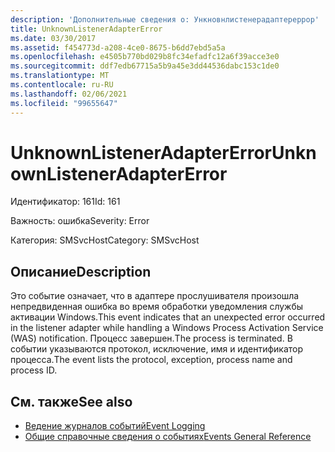 ```yaml
---
description: 'Дополнительные сведения о: Ункновнлистенерадаптереррор'
title: UnknownListenerAdapterError
ms.date: 03/30/2017
ms.assetid: f454773d-a208-4ce0-8675-b6dd7ebd5a5a
ms.openlocfilehash: e4505b770bd029b8fc34efadfc12a6f39acce3e0
ms.sourcegitcommit: ddf7edb67715a5b9a45e3dd44536dabc153c1de0
ms.translationtype: MT
ms.contentlocale: ru-RU
ms.lasthandoff: 02/06/2021
ms.locfileid: "99655647"
---
```

# <a name="unknownlisteneradaptererror"></a><span data-ttu-id="4c756-103">UnknownListenerAdapterError</span><span class="sxs-lookup"><span data-stu-id="4c756-103">UnknownListenerAdapterError</span></span>

<span data-ttu-id="4c756-104">Идентификатор: 161</span><span class="sxs-lookup"><span data-stu-id="4c756-104">Id: 161</span></span>  
  
 <span data-ttu-id="4c756-105">Важность: ошибка</span><span class="sxs-lookup"><span data-stu-id="4c756-105">Severity: Error</span></span>  
  
 <span data-ttu-id="4c756-106">Категория: SMSvcHost</span><span class="sxs-lookup"><span data-stu-id="4c756-106">Category: SMSvcHost</span></span>  
  
## <a name="description"></a><span data-ttu-id="4c756-107">Описание</span><span class="sxs-lookup"><span data-stu-id="4c756-107">Description</span></span>  

 <span data-ttu-id="4c756-108">Это событие означает, что в адаптере прослушивателя произошла непредвиденная ошибка во время обработки уведомления службы активации Windows.</span><span class="sxs-lookup"><span data-stu-id="4c756-108">This event indicates that an unexpected error occurred in the listener adapter while handling a Windows Process Activation Service (WAS) notification.</span></span> <span data-ttu-id="4c756-109">Процесс завершен.</span><span class="sxs-lookup"><span data-stu-id="4c756-109">The process is terminated.</span></span> <span data-ttu-id="4c756-110">В событии указываются протокол, исключение, имя и идентификатор процесса.</span><span class="sxs-lookup"><span data-stu-id="4c756-110">The event lists the protocol, exception, process name and process ID.</span></span>  
  
## <a name="see-also"></a><span data-ttu-id="4c756-111">См. также</span><span class="sxs-lookup"><span data-stu-id="4c756-111">See also</span></span>

- [<span data-ttu-id="4c756-112">Ведение журналов событий</span><span class="sxs-lookup"><span data-stu-id="4c756-112">Event Logging</span></span>](index.md)
- [<span data-ttu-id="4c756-113">Общие справочные сведения о событиях</span><span class="sxs-lookup"><span data-stu-id="4c756-113">Events General Reference</span></span>](events-general-reference.md)
